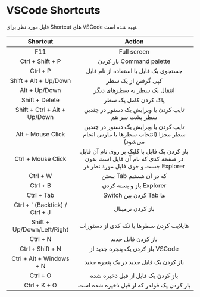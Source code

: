 # VSCode Shortcuts
فایل مورد نظر برای Shortcut های VSCode تهیه شده است.

| Shortcut                       | Action                                                                                                              |
|:------------------------------:|:-------------------------------------------------------------------------------------------------------------------:|
| F11                            | Full screen                                                                                                         |
| Ctrl + Shift + P               | باز کردن Command palette                                                                                            |
| Ctrl + P                       | جستجوی یک فایل با استفاده از نام فایل                                                                               |
| Shift + Alt + Up/Down          | کپی گرفتن از یک سطر                                                                                                 |
| Alt + Up/Down                  | انتقال یک سطر به سطرهای دیگر                                                                                        |
| Shift + Delete                 | پاک کردن کامل یک سطر                                                                                                |
| Shift + Ctrl + Alt + Up/Down   | تایپ کردن یا ویرایش یک دستور در چندین سطر پشت سر هم                                                                 |
| Alt + Mouse Click              | تایپ کردن یا ویرایش یک دستور در چندین سطر مجزا (انتخاب سطرها با ماوس انجام می‌شود)                                  |
| Ctrl + Mouse Click             | باز کردن یک فایل با کلیک بر روی نام آن فایل در صفحه کدی که نام آن فایل است بدون جست و جوی فایل مورد نظر در Explorer |
| Ctrl + W                       | بستن Tab که در آن هستیم                                                                                             |
| Ctrl + B                       | باز و بسته کردن Explorer                                                                                            |
| Ctrl + Tab                     | Switch کردن بین Tab ها                                                                                              |
| Ctrl + ` (Backtick) / Ctrl + J | باز کردن ترمینال                                                                                                    |
| Shift + Up/Down/Left/Right     | هایلایت کردن سطرها یا تکه کدی از دستورات                                                                            |
| Ctrl + N                       | باز کردن فایل جدید                                                                                                  |
| Ctrl + Shift + N               |  باز کردن یک پنجره جدید از VSCode                                                                                   |
| Ctrl + Alt + Windows + N       | باز کردن یک فایل جدید در یک پنجره جدید                                                                              |
| Ctrl + O                       | باز کردن یک فایل از قبل ذخیره شده                                                                                   |
| Ctrl + K + O                   | باز کردن یک فولدر که از قبل ذخیره شده است                                                                           |

